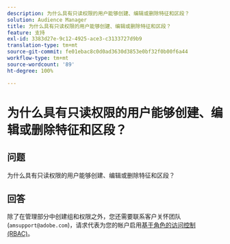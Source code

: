 ```yaml
---
description: 为什么具有只读权限的用户能够创建、编辑或删除特征和区段？
solution: Audience Manager
title: 为什么具有只读权限的用户能够创建、编辑或删除特征和区段？
feature: 支持
exl-id: 3383d27e-9c12-4925-ace3-c3133727d9b9
translation-type: tm+mt
source-git-commit: fe01ebac8c0d0ad3630d3853e0bf32f0b00f6a44
workflow-type: tm+mt
source-wordcount: '89'
ht-degree: 100%

---
```


# 为什么具有只读权限的用户能够创建、编辑或删除特征和区段？

## 问题

为什么具有只读权限的用户能够创建、编辑或删除特征和区段？

## 回答

除了在管理部分中创建组和权限之外，您还需要联系客户关怀团队 (`amsupport@adobe.com`)，请求代表为您的帐户启用[基于角色的访问控制 (RBAC)](../features/administration/administration-overview.md)。
